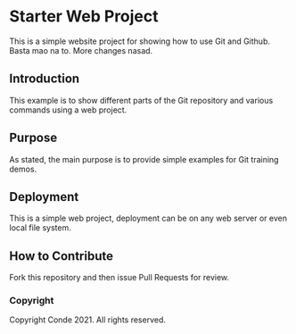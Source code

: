 # Starter Web Project

This is a simple website project for showing how to use Git and Github. Basta mao na to. More changes nasad.

## Introduction

This example is to show different parts of the Git repository and various commands using a web project.

## Purpose

As stated, the main purpose is to provide simple examples for Git training demos.

## Deployment

This is a simple web project, deployment can be on any web server or even local file system.

## How to Contribute

Fork this repository and then issue Pull Requests for review.

### Copyright

Copyright Conde 2021. All rights reserved.